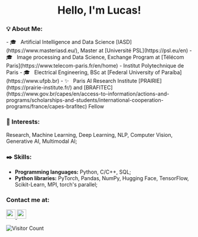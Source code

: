 <h1 align="center">
  Hello, I'm Lucas!
</h1>
<div>
  
<div align="left"> 
  <h3> <strong>💡 About Me: </strong></h3>
  - 🎓 &nbsp; Artificial Intelligence and Data Science [IASD](https://www.masteriasd.eu/), Master at [Université PSL](https://psl.eu/en)
  - 🎓 &nbsp; Image processing and Data Science, Exchange Program at [Télécom Paris](https://www.telecom-paris.fr/en/home) - Institut Polytechnique de Paris 
  - 🎓 &nbsp; Electrical Engineering, BSc at [Federal University of Paraíba](https://www.ufpb.br)
  - ✨ &nbsp; Paris AI Research Institute [PRAIRIE](https://prairie-institute.fr/) and [BRAFITEC](https://www.gov.br/capes/en/access-to-information/actions-and-programs/scholarships-and-students/international-cooperation-programs/france/capes-brafitec) Fellow
</div>
</div>

### :brain: Interests:
Research, Machine Learning, Deep Learning, NLP, Computer Vision, Generative AI, Multimodal AI;

### ✒️ Skills:
- **Programming languages:** Python, C/C++, SQL; 
- **Python libraries:** PyTorch, Pandas, NumPy, Hugging Face, TensorFlow, Scikit-Learn, MPI, torch's parallel;

### Contact me at:
<a href="https://www.linkedin.com/in/lucaspfer/">
    <img height="25" src="https://cdn2.iconfinder.com/data/icons/social-icon-3/512/social_style_3_in-306.png"/>
</a>
<a href="mailto:lucaspefernandes@gmail.com">
    <img height="25" src="https://cdn4.iconfinder.com/data/icons/social-media-logos-6/512/112-gmail_email_mail-256.png"/>
</a>

![Visitor Count](https://profile-counter.glitch.me/{lucaspfernandes}/count.svg)

